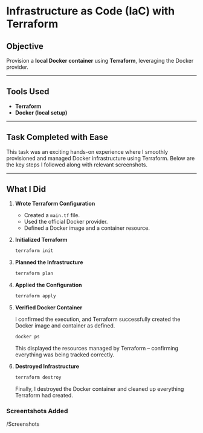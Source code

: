 # Infrastructure as Code (IaC) with Terraform

## Objective
Provision a **local Docker container** using **Terraform**, leveraging the Docker provider.

---

## Tools Used
- **Terraform**
- **Docker (local setup)**

---

## Task Completed with Ease 

This task was an exciting hands-on experience where I smoothly provisioned and managed Docker infrastructure using Terraform. Below are the key steps I followed along with relevant screenshots.

---

## What I Did

1. **Wrote Terraform Configuration**
   - Created a `main.tf` file.
   - Used the official Docker provider.
   - Defined a Docker image and a container resource.

2. **Initialized Terraform**
   ```bash
   terraform init
    ```

3. **Planned the Infrastructure**
    ```bash
    terraform plan
    ```

4. **Applied the Configuration**
    ```bash
    terraform apply
    ```

5. **Verified Docker Container**

    I confirmed the execution, and Terraform successfully created the Docker image and container as defined.
    ```bash
    docker ps
    ```
    This displayed the resources managed by Terraform – confirming everything was being tracked correctly.

6. **Destroyed Infrastructure**
    ```bash
    terraform destroy
    ```
    Finally, I destroyed the Docker container and cleaned up everything Terraform had created.

### Screentshots Added
/Screenshots